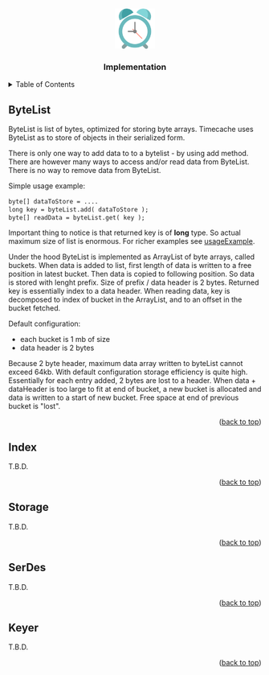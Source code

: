 <!-- Improved compatibility of back to top link: See: https://github.com/othneildrew/Best-README-Template/pull/73 -->
<a name="readme-top"></a>
<!--
*** Thanks for checking out the Best-README-Template. If you have a suggestion
*** that would make this better, please fork the repo and create a pull request
*** or simply open an issue with the tag "enhancement".
*** Don't forget to give the project a star!
*** Thanks again! Now go create something AMAZING! :D
-->


<!-- PROJECT LOGO -->
<br />
<div align="center">
  <a href="https://github.com/mtalijanac/timecache.git">
    <img src="../images/logo.png" alt="Logo" width="80" height="80">
  </a>

  <h3 align="center">Implementation</h3>
</div>



<!-- TABLE OF CONTENTS -->
<details>
  <summary>Table of Contents</summary>
  <ol>
    <li><a href="#bytelist">ByteList</a></li>
    <li><a href="#index">Index</a></li>
    <li><a href="#storage">Storage</a></li>
    <li><a href="#serdes">SerDes</a></li>
    <li><a href="#keyer">Keyer</a></li>
  </ol>
</details>



<!-- BYTELIST -->
## ByteList

ByteList is list of bytes, optimized for storing byte arrays.
Timecache uses ByteList as to store of objects in their serialized form.

There is only one way to add data to to a bytelist - by using add method.
There are however many ways to access and/or read data from ByteList.
There is no way to remove data from ByteList.

Simple usage example:

    byte[] dataToStore = ....
    long key = byteList.add( dataToStore );
    byte[] readData = byteList.get( key );

Important thing to notice is that returned key is of **long** type.
So actual maximum size of list is enormous. For richer examples see [usageExample](https://github.com/mtalijanac/timecache/blob/main/src/test/java/mt/fireworks/timecache/ByteListTest.java).

Under the hood ByteList is implemented as ArrayList of byte arrays, called buckets.
When data is added to list, first length of data is written to a free position in
latest bucket. Then data is copied to following position. So data is stored
with lenght prefix. Size of prefix / data header is 2 bytes. Returned key is
essentially index to a data header. When reading data, key is decomposed to
index of bucket in the ArrayList, and to an offset in the bucket fetched.

Default configuration:
  - each bucket is 1 mb of size
  - data header is 2 bytes

Because 2 byte header, maximum data array written to byteList cannot exceed 64kb.
With default configuration storage efficiency is quite high. Essentially for each
entry added, 2 bytes are lost to a header. When data + dataHeader is too large to
fit at end of bucket, a new bucket is allocated and data is written to a start
of new bucket. Free space at end of previous bucket is "lost".

<p align="right">(<a href="#readme-top">back to top</a>)</p>



<!-- INDEX -->
## Index

T.B.D.

<p align="right">(<a href="#readme-top">back to top</a>)</p>


<!-- STORAGE -->
## Storage

T.B.D.

<p align="right">(<a href="#readme-top">back to top</a>)</p>


<!-- SERDES -->
## SerDes

T.B.D.

<p align="right">(<a href="#readme-top">back to top</a>)</p>


<!-- KEYER -->
## Keyer

T.B.D.

<p align="right">(<a href="#readme-top">back to top</a>)</p>
